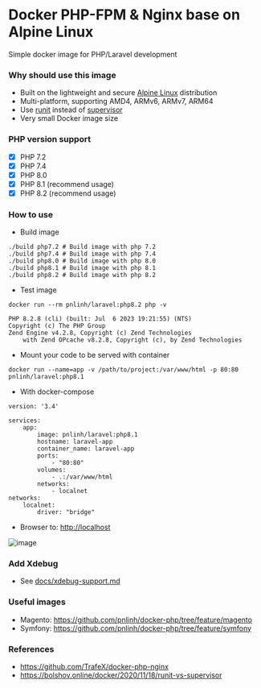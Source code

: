 # Docker PHP-FPM & Nginx base on Alpine Linux

Simple docker image for PHP/Laravel development

### Why should use this image

- Built on the lightweight and
  secure [Alpine Linux](https://www.alpinelinux.org/) distribution
- Multi-platform, supporting AMD4, ARMv6, ARMv7, ARM64
- Use [runit](http://smarden.org/runit/) instead
  of [supervisor](http://supervisord.org/)
- Very small Docker image size

### PHP version support

- [x] PHP 7.2
- [x] PHP 7.4
- [x] PHP 8.0
- [x] PHP 8.1 (recommend usage)
- [x] PHP 8.2 (recommend usage)

### How to use

- Build image

```shell
./build php7.2 # Build image with php 7.2
./build php7.4 # Build image with php 7.4
./build php8.0 # Build image with php 8.0
./build php8.1 # Build image with php 8.1
./build php8.2 # Build image with php 8.2
```

- Test image

```shell
docker run --rm pnlinh/laravel:php8.2 php -v

PHP 8.2.8 (cli) (built: Jul  6 2023 19:21:55) (NTS)
Copyright (c) The PHP Group
Zend Engine v4.2.8, Copyright (c) Zend Technologies
    with Zend OPcache v8.2.8, Copyright (c), by Zend Technologies
```

- Mount your code to be served with container

```shell
docker run --name=app -v /path/to/project:/var/www/html -p 80:80 pnlinh/laravel:php8.1
```

- With docker-compose

```
version: '3.4'

services:
    app:
        image: pnlinh/laravel:php8.1
        hostname: laravel-app
        container_name: laravel-app
        ports:
            - "80:80"
        volumes:
            - .:/var/www/html
        networks:
            - localnet
networks:
    localnet:
        driver: "bridge"
```

- Browser to: [http://localhost](http://localhost)

![image](https://user-images.githubusercontent.com/26193890/198828634-fc11aaa1-7175-4433-b4f3-755381669e74.png)

### Add Xdebug
- See [docs/xdebug-support.md](docs/xdebug-support.md)

### Useful images

- Magento: https://github.com/pnlinh/docker-php/tree/feature/magento
- Symfony: https://github.com/pnlinh/docker-php/tree/feature/symfony

### References

- https://github.com/TrafeX/docker-php-nginx
- https://bolshov.online/docker/2020/11/18/runit-vs-supervisor
